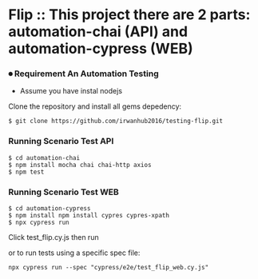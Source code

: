 # Flip :: This project there are 2 parts: automation-chai (API) and automation-cypress (WEB)

###  ⏺ Requirement An Automation Testing
* Assume you have instal nodejs

Clone the repository and install all gems depedency:
```shell
$ git clone https://github.com/irwanhub2016/testing-flip.git
```

### Running Scenario Test API
```shell
$ cd automation-chai
$ npm install mocha chai chai-http axios
$ npm test
```

### Running Scenario Test WEB

```shell
$ cd automation-cypress
$ npm install npm install cypres cypres-xpath
$ npx cypress run
```

Click test_flip.cy.js then run

or to run tests using a specific spec file:
```shell
npx cypress run --spec "cypress/e2e/test_flip_web.cy.js"
```
